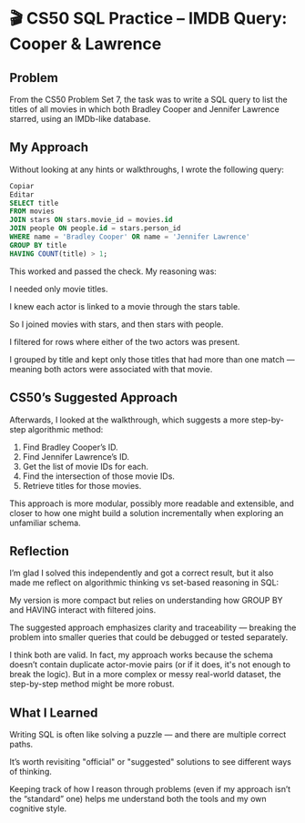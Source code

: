 # 🎬 CS50 SQL Practice – IMDB Query: Cooper & Lawrence

## Problem
From the CS50 Problem Set 7, the task was to write a SQL query to list the titles of all movies in which both Bradley Cooper and Jennifer Lawrence starred, using an IMDb-like database.

## My Approach
Without looking at any hints or walkthroughs, I wrote the following query:

```sql
Copiar
Editar
SELECT title
FROM movies
JOIN stars ON stars.movie_id = movies.id
JOIN people ON people.id = stars.person_id
WHERE name = 'Bradley Cooper' OR name = 'Jennifer Lawrence'
GROUP BY title
HAVING COUNT(title) > 1;
```
This worked and passed the check. My reasoning was:

I needed only movie titles.

I knew each actor is linked to a movie through the stars table.

So I joined movies with stars, and then stars with people.

I filtered for rows where either of the two actors was present.

I grouped by title and kept only those titles that had more than one match — meaning both actors were associated with that movie.

## CS50’s Suggested Approach
Afterwards, I looked at the walkthrough, which suggests a more step-by-step algorithmic method:

1. Find Bradley Cooper’s ID.
2. Find Jennifer Lawrence’s ID.
3. Get the list of movie IDs for each.
4. Find the intersection of those movie IDs.
5. Retrieve titles for those movies.

This approach is more modular, possibly more readable and extensible, and closer to how one might build a solution incrementally when exploring an unfamiliar schema.

## Reflection
I’m glad I solved this independently and got a correct result, but it also made me reflect on algorithmic thinking vs set-based reasoning in SQL:

My version is more compact but relies on understanding how GROUP BY and HAVING interact with filtered joins.

The suggested approach emphasizes clarity and traceability — breaking the problem into smaller queries that could be debugged or tested separately.

I think both are valid. In fact, my approach works because the schema doesn’t contain duplicate actor-movie pairs (or if it does, it's not enough to break the logic). But in a more complex or messy real-world dataset, the step-by-step method might be more robust.

## What I Learned
Writing SQL is often like solving a puzzle — and there are multiple correct paths.

It’s worth revisiting "official" or "suggested" solutions to see different ways of thinking.

Keeping track of how I reason through problems (even if my approach isn’t the “standard” one) helps me understand both the tools and my own cognitive style.
